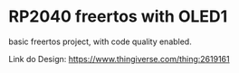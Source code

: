 # RP2040 freertos with OLED1

basic freertos project, with code quality enabled.

Link do Design: https://www.thingiverse.com/thing:2619161
